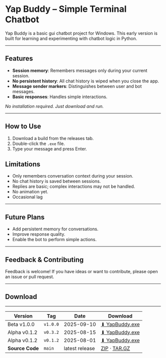 # Yap Buddy – Simple Terminal Chatbot

Yap Buddy is a basic gui chatbot project for Windows. This early version is built for learning and experimenting with chatbot logic in Python.

---

## Features

- **Session memory**: Remembers messages only during your current session.
- **No persistent history**: All chat history is wiped when you close the app.
- **Message sender markers**: Distinguishes between user and bot messages.
- **Basic responses**: Handles simple interactions.

_No installation required. Just download and run._

---

## How to Use

1. Download a build from the releases tab.
2. Double-click the `.exe` file.
3. Type your message and press Enter.


## Limitations

- Only remembers conversation context during your session.
- No chat history is saved between sessions.
- Replies are basic; complex interactions may not be handled.
- No animation yet.
- Occasional lag

---

## Future Plans

- Add persistent memory for conversations.
- Improve response quality.
- Enable the bot to perform simple actions.

---

## Feedback & Contributing

Feedback is welcome! If you have ideas or want to contribute, please open an issue or pull request.

---

## Download

---

| Version | Tag       | Date       | Download |
|---------|-----------|------------|----------|
| Beta v1.0.0  | `v1.0.0`  | 2025-09-10 | [⬇ YapBuddy.exe](https://github.com/FlamePYB/YapBuddy/releases/download/v1.0.0-beta/YapBuddy-v1.0.0-beta.exe) |
| Alpha v0.1.2  | `v0.3.2`  | 2025-08-15 | [⬇ YapBuddy.exe](https://github.com/FlamePYB/YapBuddy/releases/download/v0.3.2-alpha/yapper-v-0-3-2-beta.exe) |
| Alpha v0.1.2  | `v0.1.2`  | 2025-08-01 | [⬇ YapBuddy.exe](https://github.com/FlamePYB/YapBuddy/releases/download/v0.1.2-alpha/yapper-v0-1-2-alpha.exe) |
| **Source Code** | `main` | latest release | [ZIP](https://github.com/FlamePYB/YapBuddy/archive/refs/heads/main.zip) · [TAR.GZ](https://github.com/FlamePYB/YapBuddy/archive/refs/heads/main.tar.gz) |
